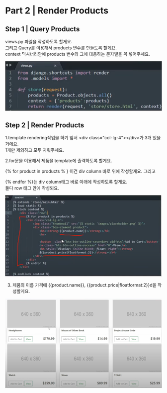 # Part 2 \| Render Products

## Step 1 \| Query Products

views.py 파일을 작성하도록 할게요.   
그리고 Query를 이용해서 products 변수를 만들도록 할게요.   
context 딕셔너리안에 products 변수와 그에 대응하는 문자열을 꼭 넣어주세요.

![](../../../../.gitbook/assets/image%20%28415%29.png)

## Step 2 \| Render Products

1.template rendering작업을 하기 앞서 &lt;div class="col-lg-4"&gt;&lt;/div&gt;가 3개 있을 거에요.   
1개만 제외하고 모두 지워주세요.



2.for문을 이용해서 제품을 template에 출력하도록 할게요. 

{% for product in products % } 이건 div column 바로 위에 작성할게요. 그리고 

{% endfor %}는 div column태그 바로 아래에 작성하도록 할게요.   
둘다 row 태그 안에 작성되요. 

![](../../../../.gitbook/assets/image%20%28466%29.png)

3. 제품의 이름 가격에 {{product.name}}, {{product.price\|floatformat:2}}d을 작성할게요. 

![](../../../../.gitbook/assets/image%20%28453%29.png)







